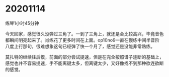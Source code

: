 # 20201114

练琴1小时45分钟

今天回家，感觉很久没弹过三角了。一到了三角上，就还是会比较高兴，毕竟音色都瞬间明亮起来了。肖练花了更多时间在上面。op10no9一直在慢练中间半音阶八度上行那句，很难想象这句已经弹了快一个月了，感觉还是没能非常熟练。

莫扎特的继续往后摸，前面的部分尝试提速，但是在完全按照谱子连断的基础上，感觉也并不容易提速，手不能离键太多，但离键太少，又好像找不到那种欲连欲断的感觉。
